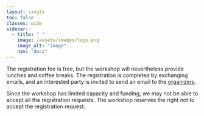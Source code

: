 ```yaml
---
layout: single
toc: false
classes: wide
sidebar:  
  - title: " "   
    image: /assets/images/logo.png
    image_alt: "image"
    nav: "docs"
---
```


The registration fee is free, but the workshop will nevertheless provide lunches and coffee breaks. The registration is completed by exchanging emails, and an interested party is invited to send an email to the [organizers](/#contact-information).

Since the workshop has limited capacity and funding, we may not be able to accept all the registration requests. The workshop reserves the right not to accept the registration request.
